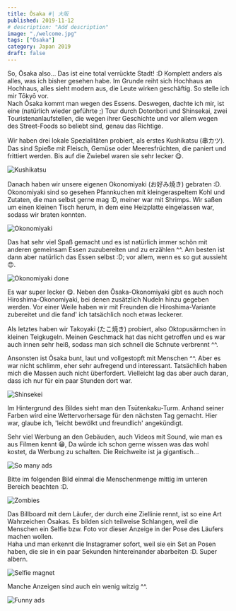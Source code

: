 ```yaml
---
title: Ōsaka #| 大阪
published: 2019-11-12
# description: "Add description"
image: "./welcome.jpg"
tags: ["Ōsaka"]
category: Japan 2019
draft: false
---
```


So, Ōsaka also... Das ist eine total verrückte Stadt! :D
Komplett anders als alles, was ich bisher gesehen habe. Im Grunde reiht sich Hochhaus an Hochhaus, alles sieht modern aus, die Leute wirken geschäftig. 
So stelle ich mir Tōkyō vor.  
Nach Ōsaka kommt man wegen des Essens. Deswegen, dachte ich mir, ist eine (natürlich wieder geführte ;) Tour durch Dotonbori und Shinsekai, zwei 
Touristenanlaufstellen, die wegen ihrer Geschichte und vor allem wegen des Street-Foods so beliebt sind, genau das Richtige.

Wir haben drei lokale Spezialitäten probiert, als erstes Kushikatsu (串カツ). Das sind Spieße mit Fleisch, Gemüse oder Meeresfrüchten, die paniert und 
frittiert werden. Bis auf die Zwiebel waren sie sehr lecker 😋.  

![Kushikatsu](./kushikatsu.jpg)

Danach haben wir unsere eigenen Okonomiyaki (お好み焼き) gebraten :D. Okonomiyaki sind so gesehen Pfannkuchen mit kleingeraspeltem Kohl und Zutaten, die man 
selbst gerne mag :D, meiner war mit Shrimps. Wir saßen um einen kleinen Tisch herum, in dem eine Heizplatte eingelassen war, sodass wir braten konnten. 

![Okonomiyaki](./oki_raw.jpg)

Das hat sehr viel Spaß gemacht und es ist natürlich immer schön mit anderen gemeinsam Essen zuzubereiten und zu erzählen ^^. Am besten ist dann aber natürlich 
das Essen selbst :D; vor allem, wenn es so gut aussieht 😍.

![Okonomiyaki done](./oki_done.jpg)

Es war super lecker 😋. Neben den Ōsaka-Okonomiyaki gibt es auch noch Hiroshima-Okonomiyaki, bei denen zusätzlich Nudeln hinzu gegeben werden. Vor einer Weile
 haben wir mit Freunden die Hiroshima-Variante zubereitet und die fand' ich tatsächlich noch etwas leckerer. 

Als letztes haben wir Takoyaki (たこ焼き) probiert, also Oktopusärmchen in kleinen Teigkugeln. Meinen Geschmack hat das nicht getroffen und es war auch innen 
sehr heiß, sodass man sich schnell die Schnute verbrennt ^^.

Ansonsten ist Ōsaka bunt, laut und vollgestopft mit Menschen ^^. Aber es war nicht schlimm, eher sehr aufregend und interessant. Tatsächlich haben mich die 
Massen auch nicht überfordert. Vielleicht lag das aber auch daran, dass ich nur für ein paar Stunden dort war. 

![Shinsekei](./shinsekei.jpg)

Im Hintergrund des Bildes sieht man den Tsūtenkaku-Turm. Anhand seiner Farben wird eine Wettervorhersage für den nächsten Tag gemacht. Hier war, glaube ich, 
'leicht bewölkt und freundlich' angekündigt. 

Sehr viel Werbung an den Gebäuden, auch Videos mit Sound, wie man es aus Filmen kennt 😁, Da würde ich schon gerne wissen was das wohl kostet, da Werbung zu 
schalten. Die Reichweite ist ja gigantisch...  

![So many ads](./ads.jpg)

Bitte im folgenden Bild einmal die Menschenmenge mittig im unteren Bereich beachten :D.

![Zombies](./zombies.jpg)

Das Billboard mit dem Läufer, der durch eine Ziellinie rennt, ist so eine Art Wahrzeichen Ōsakas. Es bilden sich teilweise Schlangen, weil die Menschen ein 
Selfie bzw. Foto vor dieser Anzeige in der Pose des Läufers machen wollen.  
Haha und man erkennt die Instagramer sofort, weil sie ein Set an Posen haben, die sie in ein paar Sekunden hintereinander abarbeiten :D. Super albern.

![Selfie magnet](./runner.jpg)

Manche Anzeigen sind auch ein wenig witzig ^^.

![Funny ads](./funny.jpg)


